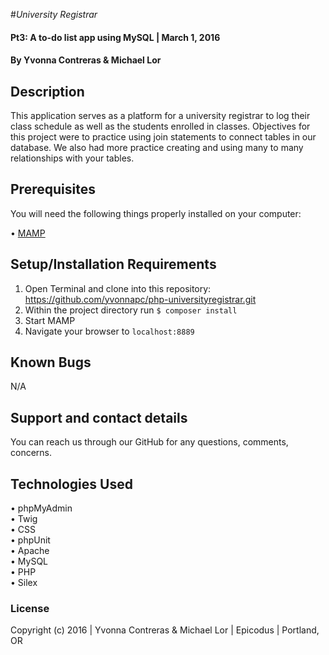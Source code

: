 #_University Registrar_

#### Pt3: A to-do list app using MySQL | March 1, 2016

#### By Yvonna Contreras & Michael Lor

## Description

This application serves as a platform for a university registrar to log their class schedule as well as the students enrolled in classes. Objectives for this project were to practice using join statements to connect tables in our database. We also had more practice creating and using many to many relationships with your tables.

## Prerequisites

You will need the following things properly installed on your computer:

• [MAMP](https://www.mamp.info/en/downloads/)

## Setup/Installation Requirements

1. Open Terminal and clone into this repository: https://github.com/yvonnapc/php-universityregistrar.git<br>
2. Within the project directory run ```$ composer install``` <br>
3. Start MAMP<br>
4. Navigate your browser to ```localhost:8889```<br>

## Known Bugs

N/A

## Support and contact details

You can reach us through our GitHub for any questions, comments, concerns.

## Technologies Used

• phpMyAdmin<br>
• Twig<br>
• CSS<br>
• phpUnit<br>
• Apache<br>
• MySQL<br>
• PHP<br>
• Silex<br>

### License

Copyright (c) 2016 |  Yvonna Contreras & Michael Lor |  Epicodus  | Portland, OR
